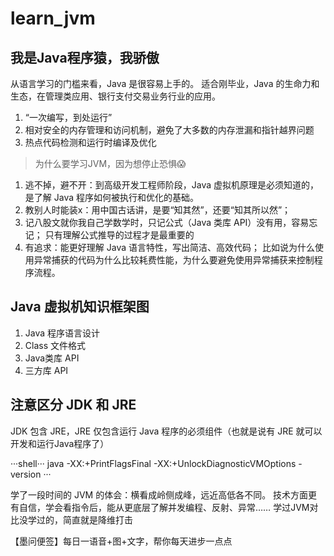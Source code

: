 # learn_jvm

## 我是Java程序猿，我骄傲

从语言学习的门槛来看，Java 是很容易上手的。
适合刚毕业，Java 的生命力和生态，在管理类应用、银行支付交易业务行业的应用。

1. “一次编写，到处运行”
2. 相对安全的内存管理和访问机制，避免了大多数的内存泄漏和指针越界问题
3. 热点代码检测和运行时编译及优化

> 为什么要学习JVM，因为想停止恐惧😱

1. 逃不掉，避不开：到高级开发工程师阶段，Java 虚拟机原理是必须知道的，是了解 Java 程序如何被执行和优化的基础。
2. 教别人时能装x：用中国古话讲，是要“知其然”，还要“知其所以然”；
3. 记八股文就你我自己学数学时，只记公式（Java 类库 API）没有用，容易忘记； 只有理解公式推导的过程才是最重要的
4. 有追求：能更好理解 Java 语言特性，写出简洁、高效代码； 比如说为什么使用异常捕获的代码为什么比较耗费性能，为什么要避免使用异常捕获来控制程序流程。

## Java 虚拟机知识框架图

1. Java 程序语言设计
2. Class 文件格式
3. Java类库 API
4. 三方库 API

## 注意区分 JDK 和 JRE

JDK 包含 JRE，JRE 仅包含运行 Java 程序的必须组件（也就是说有 JRE 就可以开发和运行Java程序了）

···shell···
java -XX:+PrintFlagsFinal -XX:+UnlockDiagnosticVMOptions -version
···

学了一段时间的 JVM 的体会：横看成岭侧成峰，远近高低各不同。
技术方面更有自信，学会看指令后，能从更底层了解并发编程、反射、异常……
学过JVM对比没学过的，简直就是降维打击

【墨问便签】每日一语音+图+文字，帮你每天进步一点点